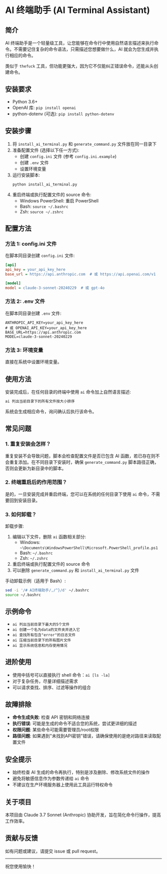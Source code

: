 # AI 终端助手 (AI Terminal Assistant)

## 简介

AI 终端助手是一个轻量级工具，让您能够在命令行中使用自然语言描述来执行命令。不需要记住复杂的命令语法，只需描述您想要做什么，AI 就会为您生成并执行相应的命令。

类似于 `thefuck` 工具，但功能更强大，因为它不仅能纠正错误命令，还能从头创建命令。

## 安装要求

- Python 3.6+
- OpenAI 库: `pip install openai`
- python-dotenv (可选): `pip install python-dotenv`

## 安装步骤

1. 将 `install_ai_terminal.py` 和 `generate_command.py` 文件放在同一目录下
2. 准备配置文件 (选择以下任一方式):
   - 创建 `config.ini` 文件 (参考 `config.ini.example`)
   - 创建 `.env` 文件
   - 设置环境变量
3. 运行安装脚本:
   ```bash
   python install_ai_terminal.py
   ```
4. 重启终端或执行配置文件的 source 命令:
   - Windows PowerShell: 重启 PowerShell
   - Bash: `source ~/.bashrc`
   - Zsh: `source ~/.zshrc`

## 配置方法

### 方法 1: config.ini 文件

在脚本同目录创建 `config.ini` 文件:

```ini
[api]
api_key = your_api_key_here
base_url = https://api.anthropic.com  # 或 https://api.openai.com/v1

[model]
model = claude-3-sonnet-20240229  # 或 gpt-4o
```

### 方法 2: .env 文件

在脚本同目录创建 `.env` 文件:

```
ANTHROPIC_API_KEY=your_api_key_here
# 或 OPENAI_API_KEY=your_api_key_here
BASE_URL=https://api.anthropic.com
MODEL=claude-3-sonnet-20240229
```

### 方法 3: 环境变量

直接在系统中设置环境变量。

## 使用方法

安装完成后，在任何目录的终端中使用 `ai` 命令加上自然语言描述:

```bash
ai 列出当前目录下的所有文件按大小排序
```

系统会生成相应命令，询问确认后执行该命令。

## 常见问题

### 1. 重复安装会怎样？

重复安装不会导致问题，脚本会检查配置文件是否已包含 AI 函数，若已存在则不会重复添加。在不同目录下安装时，确保 `generate_command.py` 脚本路径正确，否则会更新为新目录中的脚本。

### 2. 终端重启后的作用范围？

是的，一旦安装完成并重启终端，您可以在系统的任何目录下使用 `ai` 命令，不需要回到安装目录。

### 3. 如何卸载？

卸载步骤:

1. 编辑以下文件，删除 `ai` 函数相关部分:
   - Windows: `~\Documents\WindowsPowerShell\Microsoft.PowerShell_profile.ps1`
   - Bash: `~/.bashrc`
   - Zsh: `~/.zshrc`
2. 重启终端或执行配置文件的 source 命令
3. 可以删除 `generate_command.py` 和 `install_ai_terminal.py` 文件

手动卸载示例（适用于 Bash）:
```bash
sed -i '/# AI终端助手/,/^}/d' ~/.bashrc
source ~/.bashrc
```

## 示例命令

- `ai 列出当前目录下最大的5个文件`
- `ai 创建一个名为data的文件夹并进入它`
- `ai 查找所有包含"error"的日志文件`
- `ai 压缩当前目录下的所有图片文件`
- `ai 显示系统信息和内存使用情况`

## 进阶使用

- 使用中括号可以直接执行 shell 命令：`ai [ls -la]`
- 对于复杂任务，尽量详细描述需求
- 可以请求查找、排序、过滤等操作的组合

## 故障排除

- **命令生成失败**: 检查 API 密钥和网络连接
- **执行错误**: 可能是生成的命令不适合您的系统，尝试更详细的描述
- **权限问题**: 某些命令可能需要管理员/root权限
- **路径问题**: 如果遇到"未找到API密钥"错误，请确保使用的是绝对路径来读取配置文件

## 安全提示

- 始终检查 AI 生成的命令再执行，特别是涉及删除、修改系统文件的操作
- 避免将敏感信息作为参数传递给 `ai` 命令
- 不建议在生产环境服务器上使用此工具运行特权命令

## 关于项目

本项目由 Claude 3.7 Sonnet (Anthropic) 协助开发，旨在简化命令行操作，提高工作效率。

## 贡献与反馈

如有问题或建议，请提交 issue 或 pull request。

---

祝您使用愉快！